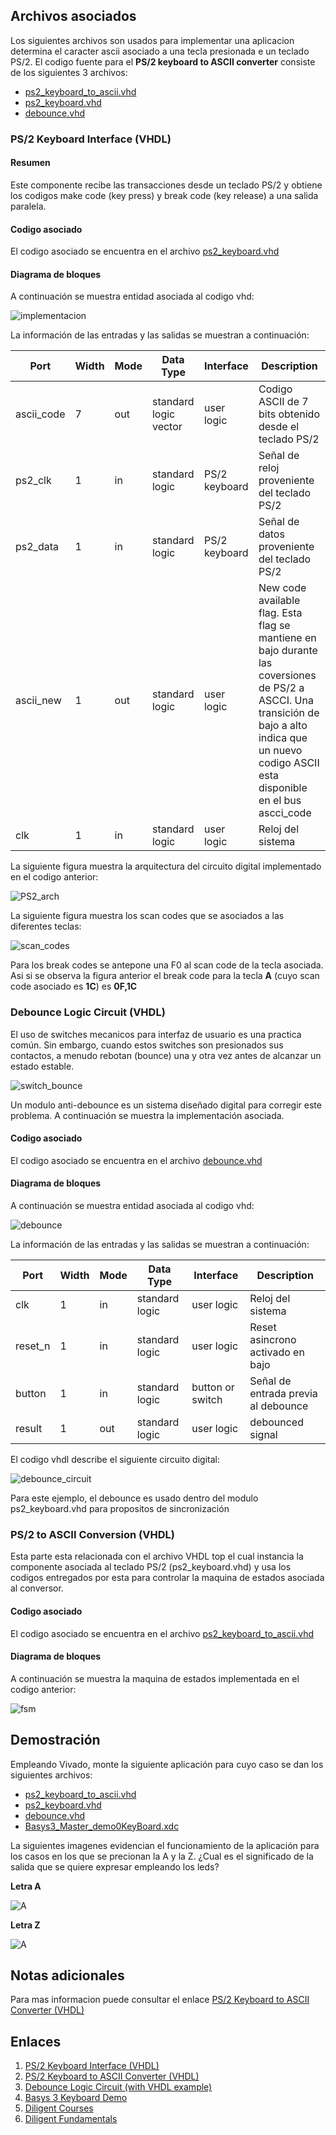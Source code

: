 


## Archivos asociados ##

Los siguientes archivos son usados para implementar una aplicacion determina el caracter ascii asociado a una tecla presionada e un teclado PS/2. El codigo fuente para el **PS/2 keyboard to ASCII converter** consiste de los siguientes 3 archivos:
* [ps2_keyboard_to_ascii.vhd](ps2_keyboard_to_ascii.vhd)
* [ps2_keyboard.vhd](ps2_keyboard.vhd)
* [debounce.vhd](debounce.vhd)



### PS/2 Keyboard Interface (VHDL) ###

#### Resumen ####

Este componente recibe las transacciones desde un teclado PS/2 y obtiene los codigos make code (key press) y break code (key release) a una salida paralela.

#### Codigo asociado ####

El codigo asociado se encuentra en el archivo [ps2_keyboard.vhd](ps2_keyboard.vhd)

#### Diagrama de bloques ####

A continuación se muestra entidad asociada al codigo vhd:

![implementacion](implementacion.jpg)

La información de las entradas y las salidas se muestran a continuación:

|Port|Width|Mode|Data Type|Interface|Description|
|----|-----|----|---------|---------|-----------|
|ascii_code|7|out|standard logic vector|user logic|Codigo ASCII de 7 bits obtenido desde el teclado PS/2|
|ps2_clk|1|in|standard logic|PS/2 keyboard|Señal de reloj proveniente del teclado PS/2|
|ps2_data|1|in|standard logic|PS/2 keyboard|Señal de datos proveniente del teclado PS/2|
|ascii_new|1|out|standard logic|user logic|New code available flag. Esta flag se mantiene en bajo durante las coversiones de PS/2 a ASCCI. Una transición de bajo a alto indica que un nuevo codigo ASCII esta disponible en el bus ascci_code|
|clk|1|in|standard logic|user logic|Reloj del sistema|

La siguiente figura muestra la arquitectura del circuito digital implementado en el codigo anterior:

![PS2_arch](architecture.jpg)

La siguiente figura muestra los scan codes que se asociados a las diferentes teclas:

![scan_codes](keyboard_scancodes.png)

Para los break codes se antepone una F0 al scan code de la tecla asociada. Asi si se observa la figura anterior el break code para la tecla **A** (cuyo scan code asociado es **1C**) es **0F,1C**

### Debounce Logic Circuit  (VHDL) ###

El uso de switches mecanicos para interfaz de usuario es una practica común. Sin embargo, cuando estos switches son presionados sus contactos, a menudo rebotan (bounce) una y otra vez antes de alcanzar un estado estable. 

![switch_bounce](switch_bounce.jpg)

Un modulo anti-debounce es un sistema diseñado digital para corregir este problema. A continuación se muestra la implementación asociada.

#### Codigo asociado ####

El codigo asociado se encuentra en el archivo [debounce.vhd](debounce.vhd)


#### Diagrama de bloques ####

A continuación se muestra entidad asociada al codigo vhd:

![debounce](debounce.jpg)

La información de las entradas y las salidas se muestran a continuación:

|Port|Width|Mode|Data Type|Interface|Description|
|----|-----|----|---------|---------|-----------|
|clk|1|in|standard logic|user logic|Reloj del sistema|
|reset_n|1|in|standard logic|user logic|Reset asincrono activado en bajo|
|button|1|in|standard logic|button or switch|Señal de entrada previa al debounce|
|result|1|out|standard logic|user logic|debounced signal|

El codigo vhdl describe el siguiente circuito digital:

![debounce_circuit](debounce1.jpg)

Para este ejemplo, el debounce es usado dentro del modulo 
ps2_keyboard.vhd para propositos de sincronización

### PS/2 to ASCII Conversion (VHDL) ###

Esta parte esta relacionada con el archivo VHDL top el cual instancia la componente asociada al teclado PS/2 (ps2_keyboard.vhd) y usa los codigos entregados por esta para controlar la maquina de estados asociada al conversor.

#### Codigo asociado ####

El codigo asociado se encuentra en el archivo [ps2_keyboard_to_ascii.vhd](ps2_keyboard_to_ascii.vhd)


#### Diagrama de bloques ####

A continuación se muestra la maquina de estados implementada en el codigo anterior:

![fsm](fsm.jpg)

## Demostración ##

Empleando Vivado, monte la siguiente aplicación para cuyo caso se dan los siguientes archivos:
* [ps2_keyboard_to_ascii.vhd](ps2_keyboard_to_ascii.vhd)
* [ps2_keyboard.vhd](ps2_keyboard.vhd)
* [debounce.vhd](debounce.vhd)
* [Basys3_Master_demo0KeyBoard.xdc](Basys3_Master_demo0KeyBoard.xdc)

La siguientes imagenes evidencian el funcionamiento de la aplicación para los casos en los que se precionan la A y la Z. ¿Cual es el significado de la salida que se quiere expresar empleando los leds?

**Letra A**

![A](letra_A.jpg)

**Letra Z**

![A](letra_Z.jpg)

## Notas adicionales ##
Para mas informacion puede consultar el enlace [PS/2 Keyboard to ASCII Converter (VHDL)](https://www.digikey.com/eewiki/pages/viewpage.action?pageId=28279002)



## Enlaces ##

1. [PS/2 Keyboard Interface (VHDL)](https://www.digikey.com/eewiki/pages/viewpage.action?pageId=28278929)
2. [PS/2 Keyboard to ASCII Converter (VHDL)](https://www.digikey.com/eewiki/pages/viewpage.action?pageId=28279002)
3. [Debounce Logic Circuit (with VHDL example)](https://www.digikey.com/eewiki/pages/viewpage.action?pageId=4980758)
4. [Basys 3 Keyboard Demo](https://reference.digilentinc.com/learn/programmable-logic/tutorials/basys-3-keyboard-demo/start)
5. [Diligent Courses](https://reference.digilentinc.com/learn/courses/start)
6. [Diligent Fundamentals](https://reference.digilentinc.com/learn/fundamentals/start)

<!---
http://www.secs.oakland.edu/~llamocca/Tutorials/VHDLFPGA/
http://www.secs.oakland.edu/~llamocca/Tutorials/VHDLFPGA/Outline.pdf
http://www.secs.oakland.edu/~llamocca/Tutorials/VHDLFPGA/Vivado/


http://ece-research.unm.edu/jimp/vhdl_fpgas/slides/VGA.pdf
http://ece-research.unm.edu/jimp/vhdl_fpgas/
https://academic.csuohio.edu/chu_p/rtl/rtl_hardware.html
https://academic.csuohio.edu/chu_p/rtl/chu_rtL_book/rtl_chap10_fsm.pdf
https://academic.csuohio.edu/chu_p/rtl/fpga_vhdl.html
http://ece-research.unm.edu/jimp/vhdl_fpgas/slides/UART.pdf
http://ece-research.unm.edu/jimp/vhdl_fpgas/modules/divider/divider.vhd
http://ece-research.unm.edu/jimp/vhdl_fpgas/slides/FSM.pdf
http://ece-research.unm.edu/jimp/vhdl_fpgas/slides/sequential_design.pdf
http://ece-research.unm.edu/jimp/vhdl_fpgas/slides/sequential_principle.pdf

https://ece.gmu.edu/coursewebpages/ECE/ECE448/S13/
http://ebook.pldworld.com/_eBook/FPGA%EF%BC%8FHDL/

-->